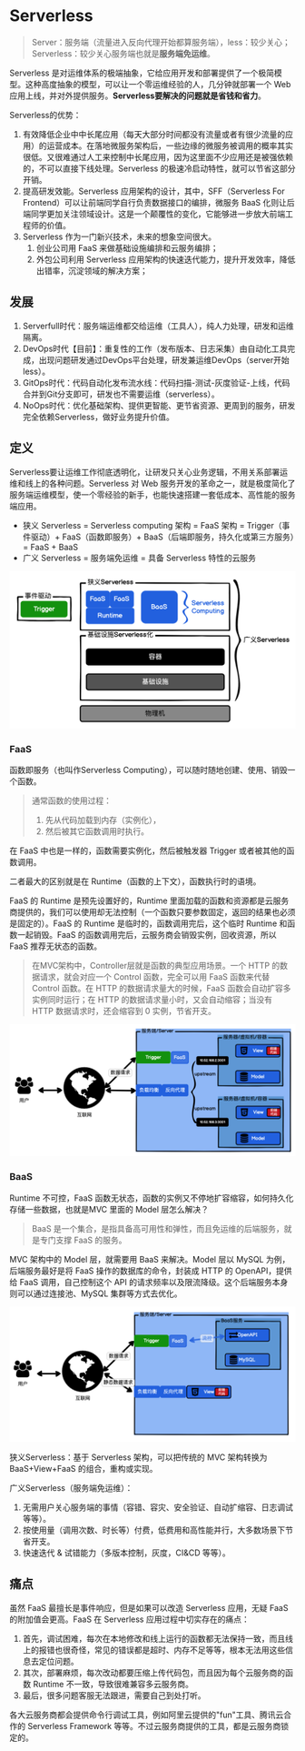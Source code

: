 # Serverless

> Server：服务端（流量进入反向代理开始都算服务端），less：较少关心；Serverless：较少关心服务端也就是**服务端免运维**。

Serverless 是对运维体系的极端抽象，它给应用开发和部署提供了一个极简模型。这种高度抽象的模型，可以让一个零运维经验的人，几分钟就部署一个 Web 应用上线，并对外提供服务。**Serverless要解决的问题就是省钱和省力**。

Serverless的优势：

1. 有效降低企业中中长尾应用（每天大部分时间都没有流量或者有很少流量的应用）的运营成本。在落地微服务架构后，一些边缘的微服务被调用的概率其实很低。又很难通过人工来控制中长尾应用，因为这里面不少应用还是被强依赖的，不可以直接下线处理。Serverless 的极速冷启动特性，就可以节省这部分开销。
2. 提高研发效能。Serverless 应用架构的设计，其中，SFF（Serverless For Frontend）可以让前端同学自行负责数据接口的编排，微服务 BaaS 化则让后端同学更加关注领域设计。这是一个颠覆性的变化，它能够进一步放大前端工程师的价值。
3. Serverless 作为一门新兴技术，未来的想象空间很大。
   1. 创业公司用 FaaS 来做基础设施编排和云服务编排；
   2. 外包公司利用 Serverless 应用架构的快速迭代能力，提升开发效率，降低出错率，沉淀领域的解决方案；

## 发展

1. Serverfull时代：服务端运维都交给运维（工具人），纯人力处理，研发和运维隔离。
2. DevOps时代【目前】：重复性的工作（发布版本、日志采集）由自动化工具完成，出现问题研发通过DevOps平台处理，研发兼运维DevOps（server开始less）。
3. GitOps时代：代码自动化发布流水线：代码扫描-测试-灰度验证-上线，代码合并到Git分支即可，研发也不需要运维（serverless）。
4. NoOps时代：优化基础架构、提供更智能、更节省资源、更周到的服务，研发完全依赖Serverless，做好业务提升价值。

## 定义

Serverless要让运维工作彻底透明化，让研发只关心业务逻辑，不用关系部署运维和线上的各种问题。Serverless 对 Web 服务开发的革命之一，就是极度简化了服务端运维模型，使一个零经验的新手，也能快速搭建一套低成本、高性能的服务端应用。

- 狭义 Serverless = Serverless computing 架构 = FaaS 架构 = Trigger（事件驱动）+ FaaS（函数即服务）+ BaaS（后端即服务，持久化或第三方服务）= FaaS + BaaS
- 广义 Serverless = 服务端免运维 = 具备 Serverless 特性的云服务

![Serverless定义](/images/serverless-defination.png)

### FaaS

函数即服务（也叫作Serverless Computing），可以随时随地创建、使用、销毁一个函数。

> 通常函数的使用过程：
>
> 1. 先从代码加载到内存（实例化），
> 2. 然后被其它函数调用时执行。

在 FaaS 中也是一样的，函数需要实例化，然后被触发器 Trigger 或者被其他的函数调用。

二者最大的区别就是在 Runtime（函数的上下文），函数执行时的语境。

FaaS 的 Runtime 是预先设置好的，Runtime 里面加载的函数和资源都是云服务商提供的，我们可以使用却无法控制（一个函数只要参数固定，返回的结果也必须是固定的）。FaaS 的 Runtime 是临时的，函数调用完后，这个临时 Runtime 和函数一起销毁。FaaS 的函数调用完后，云服务商会销毁实例，回收资源，所以 FaaS 推荐无状态的函数。

> 在MVC架构中，Controller层就是函数的典型应用场景。一个 HTTP 的数据请求，就会对应一个 Control 函数，完全可以用 FaaS 函数来代替 Control 函数。在 HTTP 的数据请求量大的时候，FaaS 函数会自动扩容多实例同时运行；在 HTTP 的数据请求量小时，又会自动缩容；当没有 HTTP 数据请求时，还会缩容到 0 实例，节省开支。

![MVC架构中的Controller层](/images/MVC-Controller.png)

### BaaS

Runtime 不可控，FaaS 函数无状态，函数的实例又不停地扩容缩容，如何持久化存储一些数据，也就是MVC 里面的 Model 层怎么解决？

> BaaS 是一个集合，是指具备高可用性和弹性，而且免运维的后端服务，就是专门支撑 FaaS 的服务。

MVC 架构中的 Model 层，就需要用 BaaS 来解决。Model 层以 MySQL 为例，后端服务最好是将 FaaS 操作的数据库的命令，封装成 HTTP 的 OpenAPI，提供给 FaaS 调用，自己控制这个 API 的请求频率以及限流降级。这个后端服务本身则可以通过连接池、MySQL 集群等方式去优化。

![MVC架构中的Model层](/images/MVC-Module.png)

狭义Serverless：基于 Serverless 架构，可以把传统的 MVC 架构转换为 BaaS+View+FaaS 的组合，重构或实现。

广义Serverless（服务端免运维）：

1. 无需用户关心服务端的事情（容错、容灾、安全验证、自动扩缩容、日志调试等等）。
2. 按使用量（调用次数、时长等）付费，低费用和高性能并行，大多数场景下节省开支。
3. 快速迭代 & 试错能力（多版本控制，灰度，CI&CD 等等）。

## 痛点

虽然 FaaS 最擅长是事件响应，但是如果可以改造 Serverless 应用，无疑 FaaS 的附加值会更高。FaaS 在 Serverless 应用过程中切实存在的痛点：

1. 首先，调试困难，每次在本地修改和线上运行的函数都无法保持一致，而且线上的报错也很奇怪，常见的错误都是超时、内存不足等等，根本无法用这些信息去定位问题。
2. 其次，部署麻烦，每次改动都要压缩上传代码包，而且因为每个云服务商的函数 Runtime 不一致，导致很难兼容多云服务商。
3. 最后，很多问题客服无法跟进，需要自己到处打听。

各大云服务商都会提供命令行调试工具，例如阿里云提供的"fun"工具、腾讯云合作的 Serverless Framework 等等。不过云服务商提供的工具，都是云服务商锁定的。

